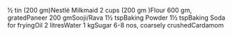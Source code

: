 ½ tin (200 gm)Nestlé Milkmaid
2 cups (200 gm )Flour
600 gm, gratedPaneer
200 gmSooji/Rava
1½ tspBaking Powder
1½ tspBaking Soda
for fryingOil
2 litresWater
1 kgSugar
6-8 nos, coarsely crushedCardamom
